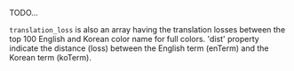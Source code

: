 
TODO...

`translation_loss` is also an array having the translation losses between the top 100 English and Korean color name for full colors. 'dist' property indicate the distance (loss) between the English term (enTerm) and the Korean term (koTerm).